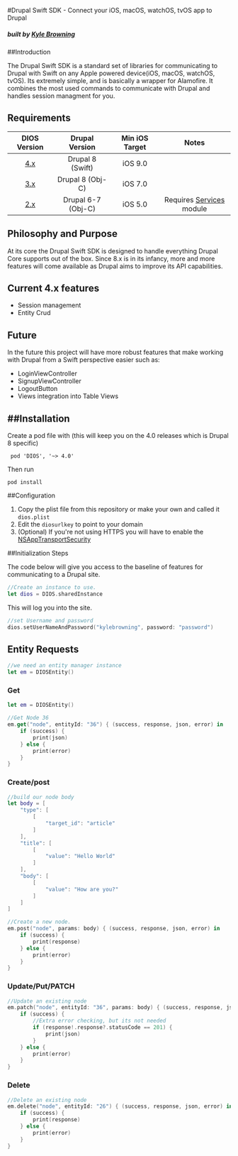 #Drupal Swift SDK - Connect your iOS, macOS, watchOS, tvOS app to Drupal

##### built by [Kyle Browning](http://kylebrowning.com) 


##Introduction

The Drupal Swift SDK is a standard set of libraries for communicating to Drupal with Swift on any Apple powered device(iOS, macOS, watchOS, tvOS). Its extremely simple, and is basically a wrapper for Alamofire. It combines the most used commands to communicate with Drupal and handles session managment for you.

## Requirements

| DIOS Version | Drupal Version  | Min iOS Target  |                                   Notes                                   |
|:--------------------:|:---------------------------:|:----------------------------:|:-------------------------------------------------------------------------:|
|          [4.x](https://github.com/kylebrowning/drupal-ios-sdk/tree/4.x)         |            Drupal 8 (Swift)            | iOS 9.0   
|          [3.x](https://github.com/kylebrowning/drupal-ios-sdk/tree/master)         |            Drupal 8 (Obj-C)            |           iOS 7.0          |  |
|          [2.x](https://github.com/kylebrowning/drupal-ios-sdk/tree/2.x)         |            Drupal 6-7 (Obj-C)            |         iOS 5.0        |        Requires [Services](http://drupal.org/project/services) module                                                                    |

## Philosophy and Purpose
At its core the Drupal Swift SDK is designed to handle everything Drupal Core supports out of the box. Since 8.x is in its infancy, more and more features will come available as Drupal aims to improve its API capabilities.

## Current 4.x features
- Session management
- Entity Crud
 
## Future
In the future this project will have more robust features that make working with Drupal from a Swift perspective easier such as:

- LoginViewController
- SignupViewController
- LogoutButton
- Views integration into Table Views

##Installation
----
Create a pod file with (this will keep you on the 4.0 releases which is Drupal 8 specific) 
```
 pod 'DIOS', '~> 4.0'
```
Then run 
```
pod install
```

##Configuration

1. Copy the plist file from this repository or make your own and called it `dios.plist`
2. Edit the `diosurlkey` to point to your domain
3. (Optional) If you're not using HTTPS you will have to enable the [NSAppTransportSecurity](http://stackoverflow.com/questions/31254725/transport-security-has-blocked-a-cleartext-http)


##Initialization Steps

The code below will give you access to the baseline of features for communicating to a Drupal site.
```swift 
//Create an instance to use.
let dios = DIOS.sharedInstance
```

This will log you into the site.
```swift
//set Username and password
dios.setUserNameAndPassword("kylebrowning", password: "password")
```

## Entity Requests

```swift
//we need an entity manager instance
let em = DIOSEntity()
```

### Get

```swift
let em = DIOSEntity()

//Get Node 36
em.get("node", entityId: "36") { (success, response, json, error) in
    if (success) {
        print(json)
    } else {
        print(error)
    }
}
```

### Create/post

```swift
//build our node body
let body = [
    "type": [
        [
            "target_id": "article"
        ]
    ],
    "title": [
        [
            "value": "Hello World"
        ]
    ],
    "body": [
        [
            "value": "How are you?"
        ]
    ]
]

//Create a new node.
em.post("node", params: body) { (success, response, json, error) in
    if (success) {
        print(response)
    } else {
        print(error)
    }
}
 ```
 
### Update/Put/PATCH

```swift
//Update an existing node
em.patch("node", entityId: "36", params: body) { (success, response, json, error) in
    if (success) {
        //Extra error checking, but its not needed
        if (response!.response?.statusCode == 201) {
            print(json)
        }
    } else {
        print(error)
    }
}
```

### Delete
```swift
//Delete an existing node
em.delete("node", entityId: "26") { (success, response, json, error) in
    if (success) {
        print(response)
    } else {
        print(error)
    }
}
```
